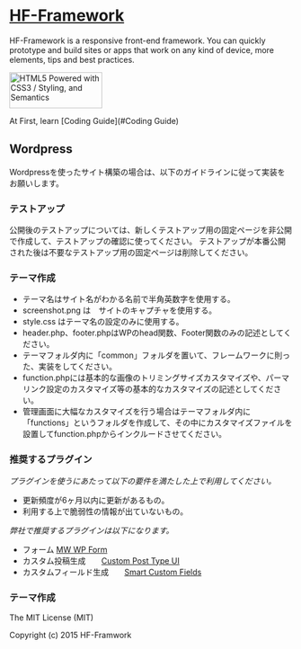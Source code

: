 # [HF-Framework](https://github.com/hanuman6/HF-Framework)
HF-Framework is a responsive front-end framework. You can quickly prototype and build sites or apps that work on any kind of device, more elements, tips and best practices.

<a href="http://www.w3.org/html/logo/">
<img src="http://www.w3.org/html/logo/badge/html5-badge-h-css3-semantics.png" width="165" height="64" alt="HTML5 Powered with CSS3 / Styling, and Semantics" title="HTML5 Powered with CSS3 / Styling, and Semantics">
</a>

At First, learn [Coding Guide](#Coding Guide)

## Wordpress

Wordpressを使ったサイト構築の場合は、以下のガイドラインに従って実装をお願いします。

### テストアップ

公開後のテストアップについては、新しくテストアップ用の固定ページを非公開で作成して、テストアップの確認に使ってください。
テストアップが本番公開された後は不要なテストアップ用の固定ページは削除してください。

### テーマ作成
* テーマ名はサイト名がわかる名前で半角英数字を使用する。
* screenshot.png は　サイトのキャプチャを使用する。
* style.css はテーマ名の設定のみに使用する。
* header.php、footer.phpはWPのhead関数、Footer関数のみの記述としてください。
* テーマフォルダ内に「common」フォルダを置いて、フレームワークに則った、実装をしてください。
* function.phpには基本的な画像のトリミングサイズカスタマイズや、パーマリンク設定のカスタマイズ等の基本的なカスタマイズの記述としてください。
* 管理画面に大幅なカスタマイズを行う場合はテーマフォルダ内に「functions」というフォルダを作成して、その中にカスタマイズファイルを設置してfunction.phpからインクルードさせてください。


### 推奨するプラグイン

*プラグインを使うにあたって以下の要件を満たした上で利用してください。*

* 更新頻度が6ヶ月以内に更新があるもの。
* 利用する上で脆弱性の情報が出ていないもの。

*弊社で推奨するプラグインは以下になります。*

* フォーム [MW WP Form](https://plugins.2inc.org/mw-wp-form/)
* カスタム投稿生成　　[Custom Post Type UI](https://wordpress.org/plugins/custom-post-type-ui/)
* カスタムフィールド生成　　[Smart Custom Fields](https://ja.wordpress.org/plugins/smart-custom-fields/)


### テーマ作成
The MIT License (MIT)

Copyright (c) 2015 HF-Framwork
